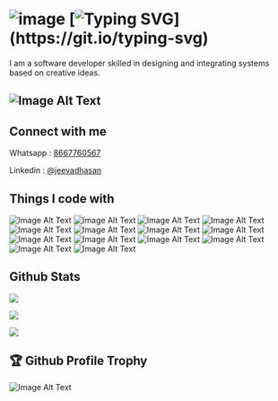 ![image](https://github.com/user-attachments/assets/6178f683-a408-4de7-91d1-61cf248e5048)
[![Typing SVG](https://readme-typing-svg.herokuapp.com?font=Fira+Code&weight=600&size=30&pause=1000&color=F7F7F7&width=435&lines=Hi%2C+this+is+Jeeva+%F0%9F%91%8B;Nice+to+meet+you+!!)](https://git.io/typing-svg)
===============================================================================================================================================================

I am a software developer skilled in designing and integrating systems based on creative ideas.

![Image Alt Text](https://komarev.com/ghpvc/?username=jeeva-mindwave&label=Profile%20views&color=0e75b6&style=flat)
------------------------

 Connect with me 
------------------------
        
Whatsapp : [8667760567](https://wa.me/8667760567)

Linkedin : [@jeevadhasan](https://linkedin.com/in/www.linkedin.com/in/jeevadhasan-e-204452b2)

Things I code with
-------------------------

![Image Alt Text](https://img.shields.io/badge/-React-45b8d8?style=flat-square&logo=react&logoColor=white)
![Image Alt Text](https://img.shields.io/badge/-Redux-764ABC?style=flat-square&logo=redux&logoColor=white)
![Image Alt Text](https://img.shields.io/badge/-Angular-DD0031?style=flat-square&logo=angular&logoColor=white)
![Image Alt Text](https://img.shields.io/badge/-Javascript-311C87?style=flat-square&logo=javascript&logoColor=white)
![Image Alt Text](https://img.shields.io/badge/-TypeScript-007ACC?style=flat-square&logo=typescript&logoColor=white)
![Image Alt Text](https://img.shields.io/badge/-Github_Actions-2088FF?style=flat-square&logo=github-actions&logoColor=white)
![Image Alt Text](https://img.shields.io/badge/-HTML5-E34F26?style=flat-square&logo=html5&logoColor=white)
![Image Alt Text](https://img.shields.io/badge/-CSS-43853d?style=flat-square&logo=styled-components&logoColor=white)
![Image Alt Text](https://img.shields.io/badge/-Styled_Components-db7092?style=flat-square&logo=styled-components&logoColor=white)
![Image Alt Text](https://img.shields.io/badge/-Git-F05032?style=flat-square&logo=git&logoColor=white)
![Image Alt Text](https://img.shields.io/badge/-Tailwindcss-45b8d8?style=flat-square&logo=tailwindcss&logoColor=white)
![Image Alt Text](https://img.shields.io/badge/-Figma-E10098?style=flat-square&logo=figma&logoColor=white)
![Image Alt Text](https://img.shields.io/badge/-Xd-43853d?style=flat-square&logo=adobexd&logoColor=white)
![Image Alt Text](https://img.shields.io/badge/-Prettier-F7B93E?style=flat-square&logo=prettier&logoColor=white)


 Github Stats 
------------------------

![](https://github-readme-stats.vercel.app/api?username=jeeva-mindwave&theme=vue-dark&show_icons=true&hide_border=true&count_private=true) 

![](https://github-readme-streak-stats.herokuapp.com/?user=jeeva-mindwave&theme=vue-dark&hide_border=true)

![](https://github-readme-activity-graph.vercel.app/graph?username=jeeva-mindwave&theme=react-dark&bg_color=20232a&hide_border=true&color=41b883)

🏆  Github Profile Trophy 
------------------------

![Image Alt Text](https://github-profile-trophy.vercel.app/?username=jeeva-mindwave)

